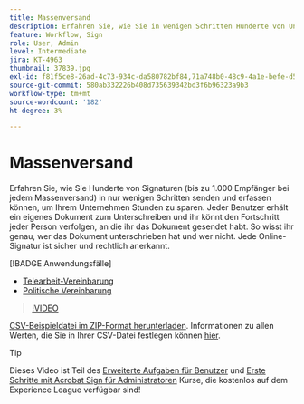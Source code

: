 ```yaml
---
title: Massenversand
description: Erfahren Sie, wie Sie in wenigen Schritten Hunderte von Unterschriften gleichzeitig für jedes Dokument einholen können
feature: Workflow, Sign
role: User, Admin
level: Intermediate
jira: KT-4963
thumbnail: 37839.jpg
exl-id: f81f5ce8-26ad-4c73-934c-da580782bf84,71a748b0-48c9-4a1e-befe-d5f311d6c05e
source-git-commit: 580ab332226b408d735639342bd3f6b96323a9b3
workflow-type: tm+mt
source-wordcount: '182'
ht-degree: 3%

---
```


# Massenversand

Erfahren Sie, wie Sie Hunderte von Signaturen (bis zu 1.000 Empfänger bei jedem Massenversand) in nur wenigen Schritten senden und erfassen können, um Ihrem Unternehmen Stunden zu sparen. Jeder Benutzer erhält ein eigenes Dokument zum Unterschreiben und ihr könnt den Fortschritt jeder Person verfolgen, an die ihr das Dokument gesendet habt. So wisst ihr genau, wer das Dokument unterschrieben hat und wer nicht. Jede Online-Signatur ist sicher und rechtlich anerkannt.

[!BADGE Anwendungsfälle]

* [Telearbeit-Vereinbarung](https://experienceleague.adobe.com/docs/document-cloud-learn/sign-learning-hub/expand/recipes/gov/usecasegovtelework.html?lang=en)
* [Politische Vereinbarung](https://experienceleague.adobe.com/docs/document-cloud-learn/sign-learning-hub/expand/recipes/com/usecasecompolicy.html?lang=en)

>[!VIDEO](https://video.tv.adobe.com/v/33655?quality=12&learn=on&hidetitle=true)

[CSV-Beispieldatei im ZIP-Format herunterladen](../assets/sendInBulkSample.zip). Informationen zu allen Werten, die Sie in Ihrer CSV-Datei festlegen können [hier](https://helpx.adobe.com/sign/adv-user/send-in-bulk/send-with-csv.html).

>[!TIP]
>
Dieses Video ist Teil des [Erweiterte Aufgaben für Benutzer](https://experienceleague.adobe.com/?recommended=Sign-U-1-2020.3) und [Erste Schritte mit Acrobat Sign für Administratoren](https://experienceleague.adobe.com/?recommended=Sign-A-1-2020.2) Kurse, die kostenlos auf dem Experience League verfügbar sind!
